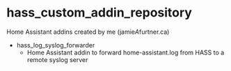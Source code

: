 # hass_custom_addin_repository
Home Assistant addins created by me (jamie*A*furtner.ca)

- hass_log_syslog_forwarder
   - Home Assistant addin to forward home-assistant.log from HASS to a remote syslog server

